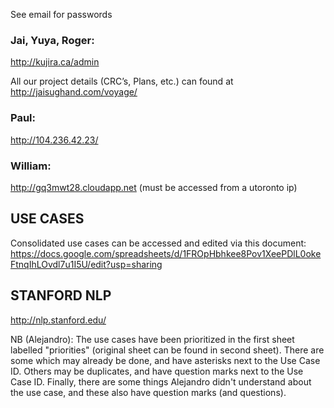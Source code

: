 See email for passwords

### Jai, Yuya, Roger:

http://kujira.ca/admin

All our project details (CRC’s, Plans, etc.) can found at http://jaisughand.com/voyage/

### Paul:

http://104.236.42.23/

### William:

http://gq3mwt28.cloudapp.net (must be accessed from a utoronto ip)

## USE CASES
Consolidated use cases can be accessed and edited via this document:
https://docs.google.com/spreadsheets/d/1FROpHbhkee8Pov1XeePDlL0okeFtnqIhLOvdl7u1I5U/edit?usp=sharing

## STANFORD NLP

http://nlp.stanford.edu/

NB (Alejandro): The use cases have been prioritized in the first sheet labelled "priorities" (original sheet can be found in second sheet). There are some which may already be done, and have asterisks next to the Use Case ID. Others may be duplicates, and have question marks next to the Use Case ID. Finally, there are some things Alejandro didn't understand about the use case, and these also have question marks (and questions).
